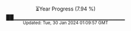 <p align="center">
⏳Year Progress (7.94 %) <br>
██▁▁▁▁▁▁▁▁▁▁▁▁▁▁▁▁▁▁▁▁▁▁▁▁▁▁▁▁ <br>
<sub>Updated: Tue, 30 Jan 2024 01:09:57 GMT</sub>
</p>

